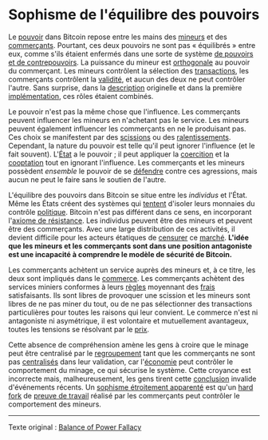 Sophisme de l'équilibre des pouvoirs
====================================

Le [pouvoir](ch101-glossary.md#puissance) dans Bitcoin repose entre les mains des [mineurs](ch101-glossary.md#mineur) et des [commerçants](ch101-glossary.md#commerçant). Pourtant, ces deux pouvoirs ne sont pas « équilibrés » entre eux, comme s'ils étaient enfermés dans une sorte de système [de pouvoirs et de contrepouvoirs](https://fr.wikipedia.org/wiki/S%C3%A9paration_des_pouvoirs). La puissance du mineur est [orthogonale](https://fr.wikipedia.org/wiki/Orthogonalit%C3%A9) au pouvoir du commerçant. Les mineurs contrôlent la sélection des [transactions](ch101-glossary.md#transaction), les commerçants contrôlent la [validité](ch101-glossary.md#validité), et aucun des deux ne peut contrôler l'autre. Sans surprise, dans la [description](https://bitcoin.org/bitcoin.pdf) originelle et dans la première [implémentation](ch101-glossary.md#implementation), ces rôles étaient combinés.

Le pouvoir n'est pas la même chose que l'influence. Les commerçants peuvent influencer les mineurs en n'achetant pas le service. Les mineurs peuvent également influencer les commerçants en ne le produisant pas. Ces choix se manifestent par des [scissions](ch101-glossary.md#scission) ou des [ralentissements](ch101-glossary.md#ralentissement). Cependant, la nature du pouvoir est telle qu'il peut ignorer l'influence (et le fait souvent). L'[État](ch101-glossary.md#état) a le pouvoir ; il peut appliquer la [coercition](ch101-glossary.md#coercition) et la [cooptation](ch101-glossary.md#cooptation) tout en ignorant l'influence. Les commerçants et les mineurs possèdent *ensemble* le pouvoir de se [défendre](ch016-risk-sharing-principle.md) contre ces agressions, mais aucun ne peut le faire sans le soutien de l'autre.

L'équilibre des pouvoirs dans Bitcoin se situe entre les *individus* et l'État. Même les États créent des systèmes qui [tentent](https://www.federalreserve.gov/aboutthefed/bios/board/default.htm) d'isoler leurs monnaies du contrôle [politique](ch101-glossary.md#politique). Bitcoin n'est pas différent dans ce sens, en incorporant l'[axiome de résistance](ch004-axiom-of-resistance.md). Les individus peuvent être des mineurs et peuvent être des commerçants. Avec une large distribution de ces activités, il devient difficile pour les acteurs étatiques de [censurer](ch101-glossary.md#censure) ce [marché](ch101-glossary.md#marché). **L'idée que les mineurs et les commerçants sont dans une position antagoniste est une incapacité à comprendre le modèle de sécurité de Bitcoin.**

Les commerçants achètent un service auprès des mineurs et, à ce titre, les deux sont impliqués dans le [commerce](ch101-glossary.md#commerce). Les commerçants achètent des services miniers conformes à leurs [règles](ch101-glossary.md#règles-de-consensus) moyennant des [frais](ch101-glossary.md#frais) satisfaisants. Ils sont libres de provoquer une scission et les mineurs sont libres de ne pas miner du tout, ou de ne pas sélectionner des transactions particulières pour toutes les raisons qui leur convient. Le commerce n'est ni antagoniste ni asymétrique, il est volontaire et mutuellement avantageux, toutes les tensions se résolvant par le [prix](ch101-glossary.md#prix).

Cette absence de compréhension amène les gens à croire que le minage peut être centralisé par le [regroupement](ch101-glossary.md#regroupement) tant que les commerçants ne sont pas [centralisés](ch101-glossary.md#centralisation) dans leur validation, car l'[économie](ch101-glossary.md#économie) peut contrôler le comportement du minage, ce qui sécurise le système. Cette croyance est incorrecte mais, malheureusement, les gens tirent cette [conclusion](https://www.coindesk.com/uasf-revisited-will-bitcoins-user-revolt-leave-lasting-legacy) invalide d'événements récents. Un [sophisme étroitement apparenté](ch073-proof-of-work-fallacy.md) est qu'un [hard fork](ch101-glossary.md#hard-fork) de [preuve de travail](ch101-glossary.md#preuve-de-travail) réalisé par les commerçants peut contrôler le comportement des mineurs.

---

Texte original : [Balance of Power Fallacy](https://github.com/libbitcoin/libbitcoin-system/wiki/Balance-of-Power-Fallacy)



